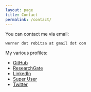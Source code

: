 ```yaml
---
layout: page
title: Contact
permalink: /contact/
---
```


You can contact me via email:

```
werner dot robitza at gmail dot com
```

My various profiles:

- [GitHub](http://github.com/slhck")
- [ResearchGate](https://www.researchgate.net/profile/Werner_Robitza")
- [LinkedIn](https://www.linkedin.com/in/wernerrobitza/)
- [Super User](http://superuser.com/users/48078/slhck")
- [Twitter](https://twitter.com/slhck")